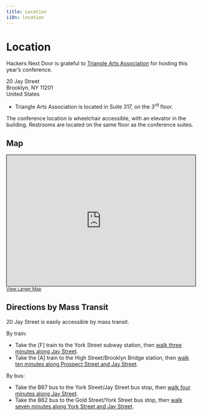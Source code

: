 ```yaml
---
title: Location
i18n: location
---
```


# Location

Hackers Next Door is grateful to [Triangle Arts Association](https://triangleartsnyc.org/) for hosting this year&rsquo;s conference.

20 Jay Street  
Brooklyn, NY 11201  
United States

* Triangle Arts Association is located in Suite 317, on the 3<sup>rd</sup> floor.

The conference location is wheelchair accessible, with an elevator in the building. Restrooms are located on the same floor as the conference suites.

## Map

<iframe width="100%" height="350" frameborder="0" scrolling="no" marginheight="0" marginwidth="0" src="https://www.openstreetmap.org/export/embed.html?bbox=-73.98772180080415%2C40.703352633353354%2C-73.98566722869874%2C40.704830878684845&amp;layer=mapnik&amp;marker=40.704091760120285%2C-73.98669451475143" style="border: 1px solid black"></iframe>
<small><a href="https://www.openstreetmap.org/?mlat=40.70409&amp;mlon=-73.98669#map=19/40.70409/-73.98669">View Larger Map</a></small>

## Directions by Mass Transit

20 Jay Street is easily accessible by mass transit.

By train:

* Take the [F] train to the York Street subway station, then [walk three minutes along Jay Street](https://goo.gl/maps/7ar67Pcds5dfuoPM9 "View Google Maps directions.").
* Take the [A] train to the High Street/Brooklyn Bridge station, then [walk ten minutes along Prospect Street and Jay Street](https://goo.gl/maps/aBQ9JVvFk95YV5nh6 "View Google Maps directions.").

By bus:

* Take the B67 bus to the York Street/Jay Street bus stop, then [walk four minutes along Jay Street](https://goo.gl/maps/MmiE5xrvr3eXrLxZ6 "View Google Maps directions").
* Take the B62 bus to the Gold Street/York Street bus stop, then [walk seven minutes along York Street and Jay Street](https://goo.gl/maps/VZwCwzhoRtQVzQ6b8 "View Google Maps directions").
